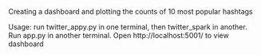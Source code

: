 Creating a dashboard and plotting the counts of 10 most popular hashtags

Usage: run twitter_appy.py in one terminal, then twitter_spark in another. Run app.py in another terminal. Open http://localhost:5001/ to view dashboard
